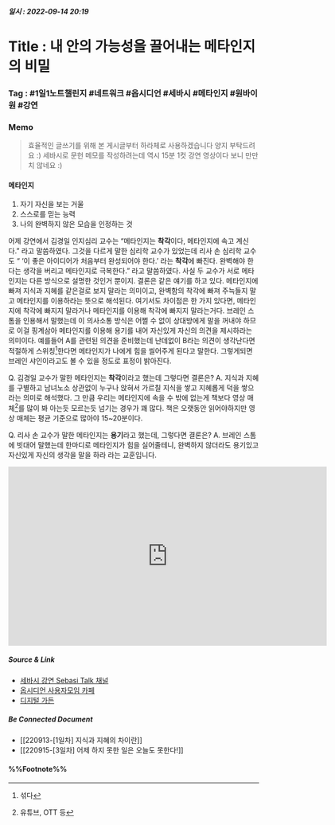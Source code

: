 ##### 일시 : 2022-09-14 20:19

# Title : 내 안의 가능성을 끌어내는 메타인지의 비밀

### **Tag** : #1일1노트챌린지 #네트워크 #옵시디언 #세바시 #메타인지 #원바이원 #강연

### Memo
> 효율적인 글쓰기를 위해 본 게시글부터 하라체로 사용하겠습니다 양지 부탁드려요 :)
> 세바시로 문헌 메모를 작성하려는데 역시 15분 1컷 강연 영상이다 보니 만만치 않네요 :)

#### 메타인지
1. 자기 자신을 보는 거울
2. 스스로를 믿는 능력
3. 나의 완벽하지 않은 모습을 인정하는 것

어제 강연에서 김경일 인지심리 교수는 “메타인지는 **착각**이다, 메타인지에 속고 계신다.” 라고 말씀하였다. 그것을 다르게 말한 심리학 교수가 있었는데 리사 손 심리학 교수도 “ ‘이 좋은 아이디어가 처음부터 완성되어야 한다.’ 라는 **착각**에 빠진다. 완벽해야 한다는 생각을 버리고 메타인지로 극복한다.” 라고 말씀하였다. 사실 두 교수가 서로 메타인지는 다른 방식으로 설명한 것인거 뿐이지. 결론은 같은 얘기를 하고 있다. 메타인지에 빠져 지식과 지혜를 같은걸로 보지 말라는 의미이고, 완벽함의 착각에 빠져 주늑들지 말고 메타인지를 이용하라는 뜻으로 해석된다. 여기서도 차이점은 한 가지 있다면, 메타인지에 착각에 빠지지 말라거나 메타인지를 이용해 착각에 빠지지 말라는거다.
브레인 스톰을 인용해서 말했는데 이 의사소통 방식은 어쩔 수 없이 상대방에게 말을 꺼내야 하므로 이걸 핑계삼아 메타인지를 이용해 용기를 내어 자신있게 자신의 의견을 제시하라는 의미이다. 예를들어 A를 관련된 의견을 준비했는데 난데없이 B라는 의견이 생각난다면 적절하게 스위칭[^2]한다면 메타인지가 나에게 힘을 씰어주게 된다고 말한다. 그렇게되면 브레인 샤인이라고도 볼 수 있을 정도로 표정이 밝아진다.

Q. 김경일 교수가 말한 메타인지는 **착각**이라고 했는데 그렇다면 결론은?
A. 지식과 지혜를 구별하고 남녀노소 상관없이 누구나 앉혀서 가르칠 지식을 쌓고 지혜롭게 덕을 쌓으라는 의미로 해석했다. 그 만큼 우리는 메타인지에 속을 수 밖에 없는게 책보다 영상 매체[^1]를 많이 봐 아는듯 모르는듯 넘기는 경우가 꽤 많다. 책은 오랫동안 읽어야하지만 영상 매체는 평균 기준으로 많아야 15~20분이다.

Q. 리사 손 교수가 말한 메타인지는 **용기**라고 했는데, 그렇다면 결론은?
A. 브레인 스톰에 빗대어 말했는데 한마디로 메타인지가 힘을 실어줄테니, 완벽하지 않더라도 용기있고 자신있게 자신의 생각을 말을 하라 라는 교훈입니다. 

<iframe width="640" height="360" src="https://www.youtube.com/embed/9vjJC7TwA3Y" title="내 안의 가능성을 끌어내는 메타인지의 비밀 | 리사 손 컬럼비아대학교 바너드칼리지 심리학과 교수 | 자기계발 학습 자신감 | 세바시 1224회" frameborder="0" allow="accelerometer; autoplay; clipboard-write; encrypted-media; gyroscope; picture-in-picture" allowfullscreen></iframe>

##### Source & Link
- [세바시 강연 Sebasi Talk 채널](https://youtu.be/9vjJC7TwA3Y)
- [옵시디언 사용자모임 카페](https://cafe.naver.com/obsidianary/1671)
- [디지털 가든](https://chunghasull.netlify.app/220914-2일차-내-안의-가능성을-끌어내는-메타인지의-비밀)

##### Be Connected Document
- [[220913-[1일차] 지식과 지혜의 차이란]]
- [[220915-[3일차] 어제 하지 못한 일은 오늘도 못한다!]]

#### %%Footnote%%

[^1]: 유튜브, OTT 등
[^2]: 섞다
